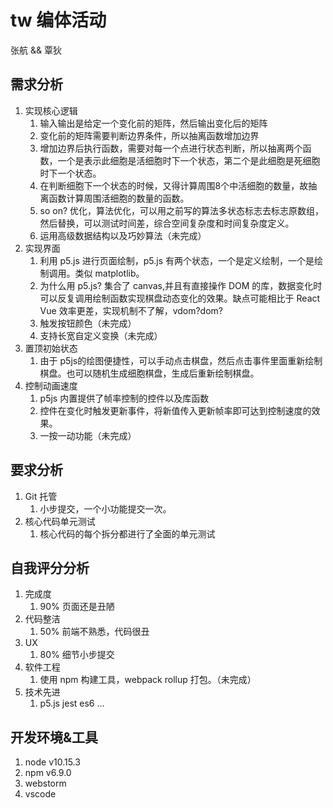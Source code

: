 # tw 编体活动
张航 && 覃狄

## 需求分析
1. 实现核心逻辑
   1. 输入输出是给定一个变化前的矩阵，然后输出变化后的矩阵
   2. 变化前的矩阵需要判断边界条件，所以抽离函数增加边界
   3. 增加边界后执行函数，需要对每一个点进行状态判断，所以抽离两个函数，一个是表示此细胞是活细胞时下一个状态，第二个是此细胞是死细胞时下一个状态。
   4. 在判断细胞下一个状态的时候，又得计算周围8个中活细胞的数量，故抽离函数计算周围活细胞的数量的函数。
   5. so on? 优化，算法优化，可以用之前写的算法多状态标志去标志原数组，然后替换，可以测试时间差，综合空间复杂度和时间复杂度定义。
   6. 运用高级数据结构以及巧妙算法（未完成）
2. 实现界面
   1. 利用 p5.js 进行页面绘制，p5.js 有两个状态，一个是定义绘制，一个是绘制调用。类似 matplotlib。
   2. 为什么用 p5.js? 集合了 canvas,并且有直接操作 DOM 的库，数据变化时可以反复调用绘制函数实现棋盘动态变化的效果。缺点可能相比于 React Vue 效率更差，实现机制不了解，vdom?dom?
   3. 触发按钮颜色（未完成）
   4. 支持长宽自定义变换（未完成）
3. 置顶初始状态
   1. 由于 p5js的绘图便捷性，可以手动点击棋盘，然后点击事件里面重新绘制棋盘。也可以随机生成细胞棋盘，生成后重新绘制棋盘。
4. 控制动画速度
   1. p5js 内置提供了帧率控制的控件以及库函数
   2. 控件在变化时触发更新事件，将新值传入更新帧率即可达到控制速度的效果。
   3. 一按一动功能（未完成）

## 要求分析
1. Git 托管
   1. 小步提交，一个小功能提交一次。
2. 核心代码单元测试
   1. 核心代码的每个拆分都进行了全面的单元测试

## 自我评分分析
1. 完成度
   1. 90% 页面还是丑陋
2. 代码整洁
   1. 50% 前端不熟悉，代码很丑
3. UX
   1. 80% 细节小步提交
4. 软件工程
   1. 使用 npm 构建工具，webpack rollup 打包。（未完成）
5. 技术先进
   1. p5.js jest es6 ...


## 开发环境&工具
1. node v10.15.3
2. npm v6.9.0
3. webstorm
4. vscode